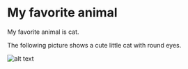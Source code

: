 # My favorite animal
My favorite animal is cat. 

The following picture shows a cute little cat with round eyes.

![alt text][logo]

[logo]: https://i.redd.it/96lceq436b531.jpg

